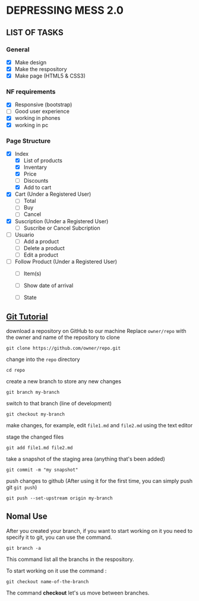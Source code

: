 # DEPRESSING MESS 2.0

## LIST OF TASKS

### General
- [x] Make design
- [x] Make the respository
- [x] Make page (HTML5 & CSS3)
 
### NF requirements
- [x] Responsive (bootstrap)
- [ ] Good user experience
- [x] working in phones
- [x] working in pc

### Page Structure
- [x] Index
  - [x] List of products
  - [x] Inventary
  - [x] Price
  - [ ] Discounts
  - [x] Add to cart

- [x] Cart (Under a Registered User)
  -  [ ] Total
  -  [ ] Buy
  -  [ ] Cancel

- [x] Suscription (Under a Registered User)
  - [ ] Suscribe or Cancel Subcription
 
- [ ] Usuario 
  - [ ] Add a product
  - [ ] Delete a product
  - [ ] Edit a product

- [ ] Follow Product (Under a Registered User)
  - [ ] Item(s)
  - [ ] Show date of arrival
  - [ ] State


## [Git Tutorial](https://docs.github.com/en/get-started/using-git/about-git)

download a repository on GitHub to our machine
Replace `owner/repo` with the owner and name of the repository to clone
```
git clone https://github.com/owner/repo.git
```
change into the `repo` directory
```
cd repo
```

create a new branch to store any new changes
```
git branch my-branch

```
switch to that branch (line of development)
```
git checkout my-branch

```
make changes, for example, edit `file1.md` and `file2.md` using the text editor

stage the changed files
```
git add file1.md file2.md
```

take a snapshot of the staging area (anything that's been added)
```
git commit -m "my snapshot"
```

push changes to github (After using it for the first time, you can simply push git ```git push```)
```
git push --set-upstream origin my-branch
```

## Nomal Use

After you created your branch, if you want to start working on it you need to specify it to git, you can use the command.

```
git branch -a
```

This command list all the branchs in the respository.

To start working on it use the command :
```
git checkout name-of-the-branch
```
The command **checkout** let's us move between branches.



